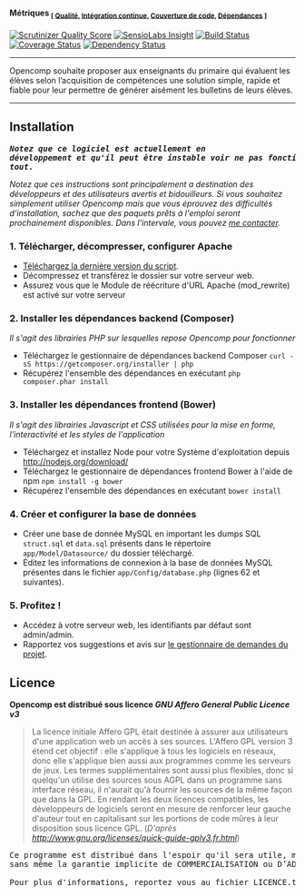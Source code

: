 #### Métriques <sub>[ [Qualité](http://fr.wikipedia.org/wiki/Qualit%C3%A9_logicielle), [Intégration continue](http://fr.wikipedia.org/wiki/Intégration_continue), [Couverture de code](http://fr.wikipedia.org/wiki/Couverture_de_code), [Dépendances](http://fr.wikipedia.org/wiki/D%C3%A9pendance_logicielle) ]</sub>

[![Scrutinizer Quality Score](https://scrutinizer-ci.com/g/jtraulle/Opencomp/badges/quality-score.png?s=859c94800aa2944a4d17493ba0cd00da9d4c6f45)](https://scrutinizer-ci.com/g/jtraulle/Opencomp/) [![SensioLabs Insight](https://insight.sensiolabs.com/projects/799f30c2-873c-4226-901c-98951ba5ff33/mini.png)](https://insight.sensiolabs.com/projects/799f30c2-873c-4226-901c-98951ba5ff33) [![Build Status](https://travis-ci.org/jtraulle/Opencomp.png?branch=develop)](https://travis-ci.org/jtraulle/Opencomp) [![Coverage Status](https://coveralls.io/repos/jtraulle/Opencomp/badge.png)](https://coveralls.io/r/jtraulle/Opencomp) [![Dependency Status](https://www.versioneye.com/user/projects/5296eff4632bac5a67000152/badge.png)](https://www.versioneye.com/user/projects/5296eff4632bac5a67000152)

----

Opencomp souhaite proposer aux enseignants du primaire qui évaluent les élèves selon l’acquisition de compétences une solution simple, rapide et fiable pour leur permettre de générer aisément les bulletins de leurs élèves.

----

Installation
------------

**_<pre>Notez que ce logiciel est actuellement en développement et qu'il peut être instable voir ne pas fonctionner du tout.</pre>_**

*Notez que ces instructions sont principalement a destination des développeurs et des utilisateurs avertis et bidouilleurs. Si vous souhaitez simplement utiliser Opencomp mais que vous éprouvez des difficultés d'installation, sachez que des paquets prêts à l'emploi seront prochainement disponibles. Dans l'intervale, vous pouvez [me contacter](http://blog.opencomp.fr/nous-contacter/).*

### 1. Télécharger, décompresser, configurer Apache

* [Téléchargez la dernière version du script](https://codeload.github.com/jtraulle/Opencomp/zip/develop).
* Décompressez et transférez le dossier sur votre serveur web.
* Assurez vous que le Module de réécriture d'URL Apache (mod_rewrite) est activé sur votre serveur

### 2. Installer les dépendances backend (Composer)

*Il s'agit des librairies PHP sur lesquelles repose Opencomp pour fonctionner*

* Téléchargez le gestionnaire de dépendances backend Composer `curl -sS https://getcomposer.org/installer | php`
* Récupérez l'ensemble des dépendances en exécutant `php composer.phar install`

### 3. Installer les dépendances frontend (Bower)

*Il s'agit des librairies Javascript et CSS utilisées pour la mise en forme, l'interactivité et les styles de l'application*

* Téléchargez et installez Node pour votre Système d'exploitation depuis http://nodejs.org/download/
* Téléchargez le gestionnaire de dépendances frontend Bower à l'aide de npm `npm install -g bower`
* Récupérez l'ensemble des dépendances en exécutant `bower install`

### 4. Créer et configurer la base de données 

* Créer une base de donnée MySQL en important les dumps SQL `struct.sql` et `data.sql` présents dans le répertoire `app/Model/Datasource/` du dossier téléchargé.
* Éditez les informations de connexion à la base de données MySQL présentes dans le fichier `app/Config/database.php` (lignes 62 et suivantes).

### 5. Profitez !

* Accédez à votre serveur web, les identifiants par défaut sont admin/admin.
* Rapportez vos suggestions et avis sur [le gestionnaire de demandes du projet](http://projets.opencomp.fr/opencomp/issues/new).
 
Licence
-------

**Opencomp est distribué sous licence _GNU Affero General Public Licence v3_**

>La licence initiale Affero GPL était destinée à assurer aux utilisateurs d'une application web un accès à ses sources. L'Affero GPL version 3 étend cet objectif : elle s'applique à tous les logiciels en réseaux, donc elle s'applique bien aussi aux programmes comme les serveurs de jeux. Les termes supplémentaires sont aussi plus flexibles, donc si quelqu'un utilise des sources sous AGPL dans un programme sans interface réseau, il n'aurait qu'à fournir les sources de la même façon que dans la GPL. En rendant les deux licences compatibles, les développeurs de logiciels seront en mesure de renforcer leur gauche d'auteur tout en capitalisant sur les portions de code mûres à leur disposition sous licence GPL. (_D'après http://www.gnu.org/licenses/quick-guide-gplv3.fr.html_)

<pre>Ce programme est distribué dans l'espoir qu'il sera utile, mais SANS AUCUNE GARANTIE ; 
sans même la garantie implicite de COMMERCIALISATION ou D’ADAPTATION A UN OBJET PARTICULIER. 

Pour plus d'informations, reportez vous au fichier LICENCE.txt de l'archive.</pre>
